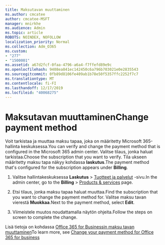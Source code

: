 ```yaml
---
title: Maksutavan muuttaminen
ms.author: cmcatee
author: cmcatee-MSFT
manager: mnirkhe
ms.audience: Admin
ms.topic: article
ROBOTS: NOINDEX, NOFOLLOW
localization_priority: Normal
ms.collection: Adm_O365
ms.custom:
- "277"
- "1500001"
ms.assetid: a67d2fcf-0faa-4796-a6a4-f7ffefd89e9c
ms.openlocfilehash: 9408ea841ec142450c6a796b703021e0e2835543
ms.sourcegitcommit: 0fb89d8106fe409ab1b78e50f5357ffc2252f7c7
ms.translationtype: MT
ms.contentlocale: fi-FI
ms.lasthandoff: 12/17/2019
ms.locfileid: "40068275"
---
```

# <a name="change-payment-method"></a><span data-ttu-id="9288a-102">Maksutavan muuttaminen</span><span class="sxs-lookup"><span data-stu-id="9288a-102">Change payment method</span></span>

<span data-ttu-id="9288a-103">Voit tarkistaa ja muuttaa maksu tapaa, joka on määritetty Microsoft 365-hallinta keskuksessa.</span><span class="sxs-lookup"><span data-stu-id="9288a-103">You can verify and change the payment method that is configured in the Microsoft 365 admin center.</span></span> <span data-ttu-id="9288a-104">Valitse tilaus, jonka haluat tarkistaa.</span><span class="sxs-lookup"><span data-stu-id="9288a-104">Choose the subscription that you want to verify.</span></span> <span data-ttu-id="9288a-105">Tila ukseen määritetty maksu tapa näkyy kohdassa **laskutus**.</span><span class="sxs-lookup"><span data-stu-id="9288a-105">The payment method that's configured for the subscription appears under **Billing**.</span></span>
  
1. <span data-ttu-id="9288a-106">Valitse hallintakeskuksessa **Laskutus** \> [Tuotteet ja palvelut](https://go.microsoft.com/fwlink/p/?linkid=842054) -sivu.</span><span class="sxs-lookup"><span data-stu-id="9288a-106">In the admin center, go to the **Billing** \> [Products & services](https://go.microsoft.com/fwlink/p/?linkid=842054) page.</span></span>

2. <span data-ttu-id="9288a-107">Etsi tilaus, jonka maksu tapaa haluat muuttaa.</span><span class="sxs-lookup"><span data-stu-id="9288a-107">Find the subscription that you want to change the payment method for.</span></span> <span data-ttu-id="9288a-108">Valitse maksu tavan vierestä **Muokkaa**.</span><span class="sxs-lookup"><span data-stu-id="9288a-108">Next to the payment method, select **Edit**.</span></span>

3. <span data-ttu-id="9288a-109">Viimeistele muutos noudattamalla näytön ohjeita.</span><span class="sxs-lookup"><span data-stu-id="9288a-109">Follow the steps on screen to complete the change.</span></span>

<span data-ttu-id="9288a-110">Lisä tietoja on kohdassa [Office 365 for Businessin maksu tavan muuttaminen](https://docs.microsoft.com/office365/admin/subscriptions-and-billing/change-payment-method)</span><span class="sxs-lookup"><span data-stu-id="9288a-110">To learn more, see  [Change your payment method for Office 365 for business](https://docs.microsoft.com/office365/admin/subscriptions-and-billing/change-payment-method)</span></span>